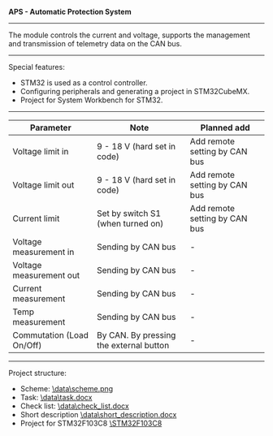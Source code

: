 **APS - Automatic Protection System**

---

The module controls the current and voltage, supports the management and transmission of telemetry data on the CAN bus. 

---

Special features:
* STM32 is used as a control controller.
* Configuring peripherals and generating a project in STM32CubeMX.
* Project for System Workbench for STM32.

---

Parameter  					| Note										| Planned add
------------- 				| -------------								| ---
Voltage limit in   			| 9 - 18 V	(hard set in code)				| Add remote setting by CAN bus
Voltage limit out   		| 9 - 18 V	(hard set in code)				| Add remote setting by CAN bus
Current limit	  			| Set by switch S1 (when turned on)			| Add remote setting by CAN bus
Voltage measurement	in		| Sending by CAN bus						| -
Voltage measurement	out		| Sending by CAN bus						| -
Current measurement			| Sending by CAN bus						| -
Temp measurement			| Sending by CAN bus						| -
Commutation (Load On/Off)	| By CAN. By pressing the external button 	| -

---

Project structure:
* Scheme:								[\data\scheme.png](https://github.com/Blackghost56/APS/blob/master/data/scheme.png)
* Task:									[\data\task.docx](https://github.com/Blackghost56/APS/blob/master/data/task.docx)
* Check list:							[\data\check_list.docx](https://github.com/Blackghost56/APS/blob/master/data/check_list.docx)
* Short description						[\data\short_description.docx](https://github.com/Blackghost56/APS/blob/master/data/short_description.docx)
* Project for STM32F103C8 				[\STM32F103C8](https://github.com/Blackghost56/APS/blob/master/STM32F103C8/)


